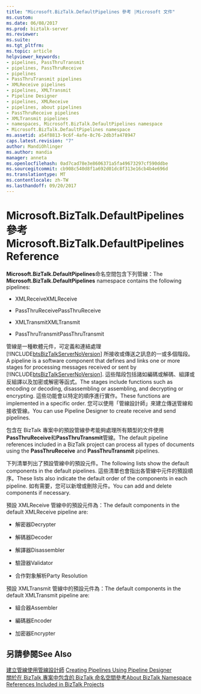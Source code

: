 ```yaml
---
title: "Microsoft.BizTalk.DefaultPipelines 參考 |Microsoft 文件"
ms.custom: 
ms.date: 06/08/2017
ms.prod: biztalk-server
ms.reviewer: 
ms.suite: 
ms.tgt_pltfrm: 
ms.topic: article
helpviewer_keywords:
- pipelines, PassThruTransmit
- pipelines, PassThruReceive
- pipelines
- PassThruTransmit pipelines
- XMLReceive pipelines
- pipelines, XMLTransmit
- Pipeline Designer
- pipelines, XMLReceive
- pipelines, about pipelines
- PassThruReceive pipelines
- XMLTransmit pipelines
- namespaces, Microsoft.BizTalk.DefaultPipelines namespace
- Microsoft.BizTalk.DefaultPipelines namespace
ms.assetid: a54f8813-9c6f-4afe-8c76-2db3fa478947
caps.latest.revision: "7"
author: MandiOhlinger
ms.author: mandia
manager: anneta
ms.openlocfilehash: 0ad7cad78e3e8606371a5fa49673297cf590ddbe
ms.sourcegitcommit: cb908c540d8f1a692d01dc8f313e16cb4b4e696d
ms.translationtype: MT
ms.contentlocale: zh-TW
ms.lasthandoff: 09/20/2017
---
```

# <a name="microsoftbiztalkdefaultpipelines-reference"></a><span data-ttu-id="573bf-102">Microsoft.BizTalk.DefaultPipelines 參考</span><span class="sxs-lookup"><span data-stu-id="573bf-102">Microsoft.BizTalk.DefaultPipelines Reference</span></span>
<span data-ttu-id="573bf-103">**Microsoft.BizTalk.DefaultPipelines**命名空間包含下列管線：</span><span class="sxs-lookup"><span data-stu-id="573bf-103">The **Microsoft.BizTalk.DefaultPipelines** namespace contains the following pipelines:</span></span>  
  
-   <span data-ttu-id="573bf-104">XMLReceive</span><span class="sxs-lookup"><span data-stu-id="573bf-104">XMLReceive</span></span>  
  
-   <span data-ttu-id="573bf-105">PassThruReceive</span><span class="sxs-lookup"><span data-stu-id="573bf-105">PassThruReceive</span></span>  
  
-   <span data-ttu-id="573bf-106">XMLTransmit</span><span class="sxs-lookup"><span data-stu-id="573bf-106">XMLTransmit</span></span>  
  
-   <span data-ttu-id="573bf-107">PassThruTransmit</span><span class="sxs-lookup"><span data-stu-id="573bf-107">PassThruTransmit</span></span>  
  
 <span data-ttu-id="573bf-108">管線是一種軟體元件，可定義和連結處理 [!INCLUDE[btsBizTalkServerNoVersion](../includes/btsbiztalkservernoversion-md.md)] 所接收或傳送之訊息的一或多個階段。</span><span class="sxs-lookup"><span data-stu-id="573bf-108">A pipeline is a software component that defines and links one or more stages for processing messages received or sent by [!INCLUDE[btsBizTalkServerNoVersion](../includes/btsbiztalkservernoversion-md.md)].</span></span> <span data-ttu-id="573bf-109">這些階段包括諸如編碼或解碼、組譯或反組譯以及加密或解密等函式。</span><span class="sxs-lookup"><span data-stu-id="573bf-109">The stages include functions such as encoding or decoding, disassembling or assembling, and decrypting or encrypting.</span></span> <span data-ttu-id="573bf-110">這些功能會以特定的順序進行實作。</span><span class="sxs-lookup"><span data-stu-id="573bf-110">These functions are implemented in a specific order.</span></span> <span data-ttu-id="573bf-111">您可以使用「管線設計師」來建立傳送管線和接收管線。</span><span class="sxs-lookup"><span data-stu-id="573bf-111">You can use Pipeline Designer to create receive and send pipelines.</span></span>  
  
 <span data-ttu-id="573bf-112">包含在 BizTalk 專案中的預設管線參考能夠處理所有類型的文件使用**PassThruReceive**和**PassThruTransmit**管線。</span><span class="sxs-lookup"><span data-stu-id="573bf-112">The default pipeline references included in a BizTalk project can process all types of documents using the **PassThruReceive** and **PassThruTransmit** pipelines.</span></span>  
  
 <span data-ttu-id="573bf-113">下列清單列出了預設管線中的預設元件。</span><span class="sxs-lookup"><span data-stu-id="573bf-113">The following lists show the default components in the default pipelines.</span></span> <span data-ttu-id="573bf-114">這些清單也會指出各管線中元件的預設順序。</span><span class="sxs-lookup"><span data-stu-id="573bf-114">These lists also indicate the default order of the components in each pipeline.</span></span> <span data-ttu-id="573bf-115">如有需要，您可以新增或刪除元件。</span><span class="sxs-lookup"><span data-stu-id="573bf-115">You can add and delete components if necessary.</span></span>  
  
 <span data-ttu-id="573bf-116">預設 XMLReceive 管線中的預設元件為：</span><span class="sxs-lookup"><span data-stu-id="573bf-116">The default components in the default XMLReceive pipeline are:</span></span>  
  
-   <span data-ttu-id="573bf-117">解密器</span><span class="sxs-lookup"><span data-stu-id="573bf-117">Decrypter</span></span>  
  
-   <span data-ttu-id="573bf-118">解碼器</span><span class="sxs-lookup"><span data-stu-id="573bf-118">Decoder</span></span>  
  
-   <span data-ttu-id="573bf-119">解譯器</span><span class="sxs-lookup"><span data-stu-id="573bf-119">Disassembler</span></span>  
  
-   <span data-ttu-id="573bf-120">驗證器</span><span class="sxs-lookup"><span data-stu-id="573bf-120">Validator</span></span>  
  
-   <span data-ttu-id="573bf-121">合作對象解析</span><span class="sxs-lookup"><span data-stu-id="573bf-121">Party Resolution</span></span>  
  
 <span data-ttu-id="573bf-122">預設 XMLTransmit 管線中的預設元件為：</span><span class="sxs-lookup"><span data-stu-id="573bf-122">The default components in the default XMLTransmit pipeline are:</span></span>  
  
-   <span data-ttu-id="573bf-123">組合器</span><span class="sxs-lookup"><span data-stu-id="573bf-123">Assembler</span></span>  
  
-   <span data-ttu-id="573bf-124">編碼器</span><span class="sxs-lookup"><span data-stu-id="573bf-124">Encoder</span></span>  
  
-   <span data-ttu-id="573bf-125">加密器</span><span class="sxs-lookup"><span data-stu-id="573bf-125">Encrypter</span></span>  
  
## <a name="see-also"></a><span data-ttu-id="573bf-126">另請參閱</span><span class="sxs-lookup"><span data-stu-id="573bf-126">See Also</span></span>  
 <span data-ttu-id="573bf-127">[建立管線使用管線設計師](../core/creating-pipelines-using-pipeline-designer.md) </span><span class="sxs-lookup"><span data-stu-id="573bf-127">[Creating Pipelines Using Pipeline Designer](../core/creating-pipelines-using-pipeline-designer.md) </span></span>  
 [<span data-ttu-id="573bf-128">關於在 BizTalk 專案中包含的 BizTalk 命名空間參考</span><span class="sxs-lookup"><span data-stu-id="573bf-128">About BizTalk Namespace References Included in BizTalk Projects</span></span>](../core/about-biztalk-namespace-references-included-in-biztalk-projects.md)